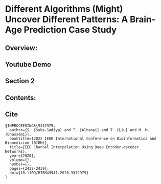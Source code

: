 # Different Algorithms (Might) Uncover Different Patterns: A Brain-Age Prediction Case Study


## Overview:


## Youtube Demo


## Section 2

## Contents:


## Cite
```
@INPROCEEDINGS{9312979,
  author={S. {Saba-Sadiya} and T. {Alhanai} and T. {Liu} and M. M. {Ghassemi}},
  booktitle={2022 IEEE International Conference on Bioinformatics and Biomedicine (BIBM)}, 
  title={EEG Channel Interpolation Using Deep Encoder-decoder Networks}, 
  year={2020},
  volume={},
  number={},
  pages={2432-2439},
  doi={10.1109/BIBM49941.2020.9312979}
}